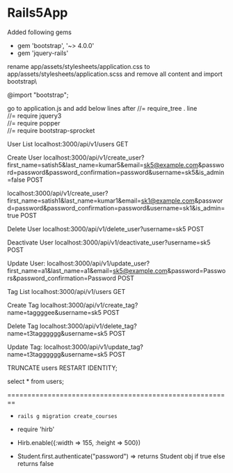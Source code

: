 # Rails5App
Added following gems
* gem 'bootstrap', '~> 4.0.0'
* gem 'jquery-rails'


rename app/assets/stylesheets/application.css to app/assets/stylesheets/application.scss and remove all content and import bootstrap\

@import "bootstrap";

go to application.js and add below lines after //= require_tree . line\
//= require jquery3\
//= require popper\
//= require bootstrap-sprocket


User List
localhost:3000/api/v1/users
GET

Create User
localhost:3000/api/v1/create_user?first_name=satish5&last_name=kumar5&email=sk5@example.com&password=password&password_confirmation=password&username=sk5&is_admin=false
POST

localhost:3000/api/v1/create_user?first_name=satish1&last_name=kumar1&email=sk1@example.com&password=password&password_confirmation=password&username=sk1&is_admin=true
POST

Delete User
localhost:3000/api/v1/delete_user?username=sk5
POST

Deactivate User
localhost:3000/api/v1/deactivate_user?username=sk5
POST

Update User:
localhost:3000/api/v1/update_user?first_name=a1&last_name=a1&email=sk5@example.com&password=Passwors&password_confirmation=Password
POST

Tag List
localhost:3000/api/v1/users 
GET

Create Tag
localhost:3000/api/v1/create_tag?name=taggggee&username=sk5
POST

Delete Tag
localhost:3000/api/v1/delete_tag?name=t3tagggggg&username=sk5
POST

Update Tag:
localhost:3000/api/v1/update_tag?name=t3tagggggg&username=sk5
POST

TRUNCATE users RESTART IDENTITY;

select * from users;

========================================================
* `rails g migration create_courses`
* require 'hirb'
* Hirb.enable({:width => 155, :height => 500})

* Student.first.authenticate("password") => returns Student obj if true else returns false